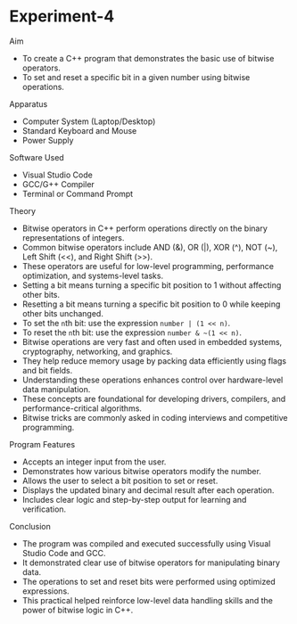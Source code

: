 # Experiment-4


Aim  
* To create a C++ program that demonstrates the basic use of bitwise operators.  
* To set and reset a specific bit in a given number using bitwise operations.

Apparatus  
* Computer System (Laptop/Desktop)  
* Standard Keyboard and Mouse  
* Power Supply

Software Used  
* Visual Studio Code  
* GCC/G++ Compiler  
* Terminal or Command Prompt

Theory  
* Bitwise operators in C++ perform operations directly on the binary representations of integers.  
* Common bitwise operators include AND (&), OR (|), XOR (^), NOT (~), Left Shift (<<), and Right Shift (>>).  
* These operators are useful for low-level programming, performance optimization, and systems-level tasks.  
* Setting a bit means turning a specific bit position to 1 without affecting other bits.  
* Resetting a bit means turning a specific bit position to 0 while keeping other bits unchanged.  
* To set the `n`th bit: use the expression `number | (1 << n)`.  
* To reset the `n`th bit: use the expression `number & ~(1 << n)`.  
* Bitwise operations are very fast and often used in embedded systems, cryptography, networking, and graphics.  
* They help reduce memory usage by packing data efficiently using flags and bit fields.  
* Understanding these operations enhances control over hardware-level data manipulation.  
* These concepts are foundational for developing drivers, compilers, and performance-critical algorithms.  
* Bitwise tricks are commonly asked in coding interviews and competitive programming.

Program Features  
* Accepts an integer input from the user.  
* Demonstrates how various bitwise operators modify the number.  
* Allows the user to select a bit position to set or reset.  
* Displays the updated binary and decimal result after each operation.  
* Includes clear logic and step-by-step output for learning and verification.

Conclusion  
* The program was compiled and executed successfully using Visual Studio Code and GCC.  
* It demonstrated clear use of bitwise operators for manipulating binary data.  
* The operations to set and reset bits were performed using optimized expressions.  
* This practical helped reinforce low-level data handling skills and the power of bitwise logic in C++.
